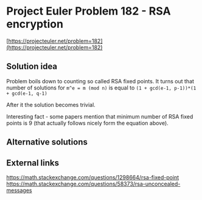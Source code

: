 # Project Euler Problem 182 - RSA encryption

[https://projecteuler.net/problem=182](https://projecteuler.net/problem=182)

## Solution idea

Problem boils down to counting so called RSA fixed points.
It turns out that number of solutions for `m^e = m (mod n)` is equal to `(1 + gcd(e-1, p-1))*(1 + gcd(e-1, q-1)`

After it the solution becomes trivial.

Interesting fact - some papers mention that minimum number of RSA fixed points is 9 (that actually follows nicely form the equation above).

## Alternative solutions

## External links

https://math.stackexchange.com/questions/1298664/rsa-fixed-point
https://math.stackexchange.com/questions/58373/rsa-unconcealed-messages